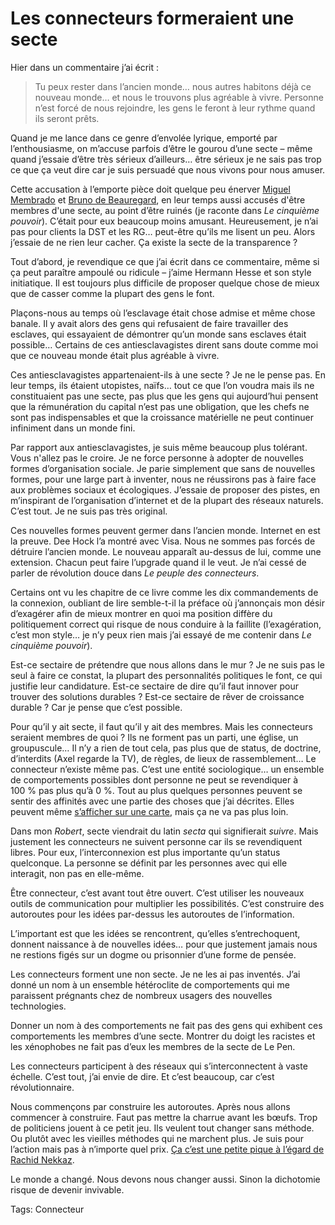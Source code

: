 # Les connecteurs formeraient une secte

Hier dans un commentaire j’ai écrit :

> Tu peux rester dans l’ancien monde… nous autres habitons déjà ce nouveau monde… et nous le trouvons plus agréable à vivre. Personne n’est forcé de nous rejoindre, les gens le feront à leur rythme quand ils seront prêts.

Quand je me lance dans ce genre d’envolée lyrique, emporté par l’enthousiasme, on m’accuse parfois d’être le gourou d’une secte – même quand j’essaie d’être très sérieux d’ailleurs… être sérieux je ne sais pas trop ce que ça veut dire car je suis persuadé que nous vivons pour nous amuser.

Cette accusation à l’emporte pièce doit quelque peu énerver [Miguel Membrado](http://membrado.blogs.com) et [Bruno de Beauregard](http://debeauregard.typepad.com), en leur temps aussi accusés d'être membres d'une secte, au point d’être ruinés (je raconte dans *Le cinquième pouvoir*). C’était pour eux beaucoup moins amusant. Heureusement, je n’ai pas pour clients la DST et les RG… peut-être qu’ils me lisent un peu. Alors j’essaie de ne rien leur cacher. Ça existe la secte de la transparence ?

Tout d’abord, je revendique ce que j’ai écrit dans ce commentaire, même si ça peut paraître ampoulé ou ridicule – j’aime Hermann Hesse et son style initiatique. Il est toujours plus difficile de proposer quelque chose de mieux que de casser comme la plupart des gens le font.

Plaçons-nous au temps où l’esclavage était chose admise et même chose banale. Il y avait alors des gens qui refusaient de faire travailler des esclaves, qui essayaient de démontrer qu’un monde sans esclaves était possible… Certains de ces antiesclavagistes dirent sans doute comme moi que ce nouveau monde était plus agréable à vivre.

Ces antiesclavagistes appartenaient-ils à une secte ? Je ne le pense pas. En leur temps, ils étaient utopistes, naïfs… tout ce que l’on voudra mais ils ne constituaient pas une secte, pas plus que les gens qui aujourd’hui pensent que la rémunération du capital n’est pas une obligation, que les chefs ne sont pas indispensables et que la croissance matérielle ne peut continuer infiniment dans un monde fini.

Par rapport aux antiesclavagistes, je suis même beaucoup plus tolérant. Vous n'allez pas le croire. Je ne force personne à adopter de nouvelles formes d’organisation sociale. Je parie simplement que sans de nouvelles formes, pour une large part à inventer, nous ne réussirons pas à faire face aux problèmes sociaux et écologiques. J’essaie de proposer des pistes, en m’inspirant de l’organisation d’internet et de la plupart des réseaux naturels. C’est tout. Je ne suis pas très original.

Ces nouvelles formes peuvent germer dans l’ancien monde. Internet en est la preuve. Dee Hock l’a montré avec Visa. Nous ne sommes pas forcés de détruire l’ancien monde. Le nouveau apparaît au-dessus de lui, comme une extension. Chacun peut faire l’upgrade quand il le veut. Je n’ai cessé de parler de révolution douce dans *Le peuple des connecteurs*.

Certains ont vu les chapitre de ce livre comme les dix commandements de la connexion, oubliant de lire semble-t-il la préface où j’annonçais mon désir d’exagérer afin de mieux montrer en quoi ma position diffère du politiquement correct qui risque de nous conduire à la faillite (l’exagération, c’est mon style… je n’y peux rien mais j’ai essayé de me contenir dans *Le cinquième pouvoir*).

Est-ce sectaire de prétendre que nous allons dans le mur ? Je ne suis pas le seul à faire ce constat, la plupart des personnalités politiques le font, ce qui justifie leur candidature. Est-ce sectaire de dire qu’il faut innover pour trouver des solutions durables ? Est-ce sectaire de rêver de croissance durable ? Car je pense que c’est possible.

Pour qu’il y ait secte, il faut qu’il y ait des membres. Mais les connecteurs seraient membres de quoi ? Ils ne forment pas un parti, une église, un groupuscule… Il n’y a rien de tout cela, pas plus que de status, de doctrine, d’interdits (Axel regarde la TV), de règles, de lieux de rassemblement… Le connecteur n’existe même pas. C’est une entité sociologique… un ensemble de comportements possibles dont personne ne peut se revendiquer à 100 % pas plus qu’à 0 %. Tout au plus quelques personnes peuvent se sentir des affinités avec une partie des choses que j’ai décrites. Elles peuvent même [s’afficher sur une carte](http://www.frappr.com/connecteurs), mais ça ne va pas plus loin.

Dans mon *Robert*, secte viendrait du latin *secta* qui signifierait *suivre*. Mais justement les connecteurs ne suivent personne car ils se revendiquent libres. Pour eux, l’interconnexion est plus importante qu’un status quelconque. La personne se définit par les personnes avec qui elle interagit, non pas en elle-même.

Être connecteur, c’est avant tout être ouvert. C’est utiliser les nouveaux outils de communication pour multiplier les possibilités. C’est construire des autoroutes pour les idées par-dessus les autoroutes de l’information.

L’important est que les idées se rencontrent, qu’elles s’entrechoquent, donnent naissance à de nouvelles idées… pour que justement jamais nous ne restions figés sur un dogme ou prisonnier d’une forme de pensée.

Les connecteurs forment une non secte. Je ne les ai pas inventés. J’ai donné un nom à un ensemble hétéroclite de comportements qui me paraissent prégnants chez de nombreux usagers des nouvelles technologies.

Donner un nom à des comportements ne fait pas des gens qui exhibent ces comportements les membres d’une secte. Montrer du doigt les racistes et les xénophobes ne fait pas d’eux les membres de la secte de Le Pen.

Les connecteurs participent à des réseaux qui s’interconnectent à vaste échelle. C’est tout, j’ai envie de dire. Et c’est beaucoup, car c’est révolutionnaire.

Nous commençons par construire les autoroutes. Après nous allons commencer à construire. Faut pas mettre la charrue avant les bœufs. Trop de politiciens jouent à ce petit jeu. Ils veulent tout changer sans méthode. Ou plutôt avec les vieilles méthodes qui ne marchent plus. Je suis pour l’action mais pas à n’importe quel prix. [Ça c’est une petite pique à l’égard de Rachid Nekkaz](http://blog.tcrouzet.com/2006/12/28/rdv-manque-avec-france-3/#comment-6063).

Le monde a changé. Nous devons nous changer aussi. Sinon la dichotomie risque de devenir invivable.

Tags: Connecteur